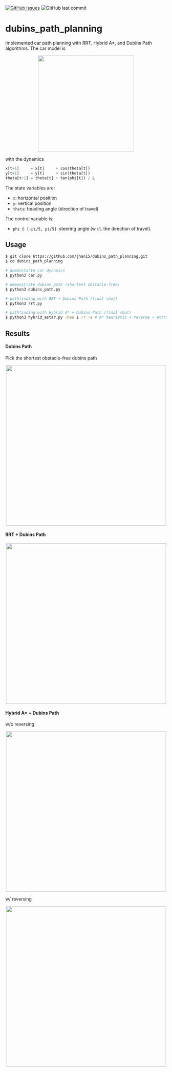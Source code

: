 [![GitHub issues](https://img.shields.io/github/issues/jhan15/dubins_path_planning)](https://github.com/jhan15/dubins_path_planning/issues)
![GitHub last commit](https://img.shields.io/github/last-commit/jhan15/dubins_path_planning?color=ff69b4)

# dubins_path_planning

Implemented car path planning with RRT, Hybrid A*, and Dubins Path algorithms. The car model is

<p align="center">
  <img src="https://github.com/jhan15/dubins_path_planning/blob/master/images/car_model.png?raw=true" width="300">
</p>

with the dynamics

```python
x[t+1]     = x[t]     + cos(theta[t])
y[t+1]     = y[t]     + sin(theta[t])
theta[t+1] = theta[t] + tan(phi[t]) / L
```

The state variables are:
 - `x`: horizontal position
 - `y`: vertical position
 - `theta`: heading angle (direction of travel)

The control variable is:
 - `phi ∈ [-pi/5, pi/5]`: steering angle (w.r.t. the direction of travel).

## Usage

```bash
$ git clone https://github.com/jhan15/dubins_path_planning.git
$ cd dubins_path_planning

# demonstarte car dynamics
$ python3 car.py

# demonstrate dubins path (shortest obstacle-free)
$ python3 dubins_path.py

# pathfinding with RRT + Dubins Path (final shot)
$ python3 rrt.py

# pathfinding with Hybrid A* + Dubins Path (final shot)
$ python3 hybrid_astar.py -heu 1 -r -e # A* heuristic + reverse + extra cost
```

## Results

#### Dubins Path

Pick the shortest obstacle-free dubins path

<p align="center">
  <img src="https://user-images.githubusercontent.com/62132206/133502943-b42a77ee-5152-43f3-9891-0c488773a05b.gif?raw=true" width="500">
</p>

#### RRT + Dubins Path

<p align="center">
  <img src="https://user-images.githubusercontent.com/62132206/132485976-f1b545b8-4358-4e55-b73c-c65b9ff6c02d.gif?raw=true" width="500">
</p>

#### Hybrid A* + Dubins Path

w/o reversing

<p align="center">
  <img src="https://user-images.githubusercontent.com/62132206/132485964-0c66ec2c-b8e8-4fdc-bf05-785b87a69320.gif?raw=true" width="500">
</p>

w/ reversing

<p align="center">
  <img src="https://user-images.githubusercontent.com/62132206/132485946-9f0005d9-8aca-4a30-b0fa-94ef0fbdc06b.gif?raw=true" width="500">
</p>
